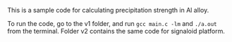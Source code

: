 This is a sample code for calculating precipitation strength in Al alloy.

To run the code, go to the v1 folder, and run ``gcc main.c -lm`` and ``./a.out`` from the terminal.
Folder v2 contains the same code for signaloid platform.
